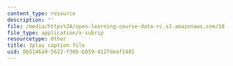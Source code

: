 ```yaml
---
content_type: resource
description: ''
file: /media/https%3A/open-learning-course-data-rc.s3.amazonaws.com/18-01sc-single-variable-calculus-fall-2010/8b5146a95622f30bb859412fdeaf1481_MK_0QHbUnIA.srt
file_type: application/x-subrip
resourcetype: Other
title: 3play caption file
uid: 8b5146a9-5622-f30b-b859-412fdeaf1481
---
```

